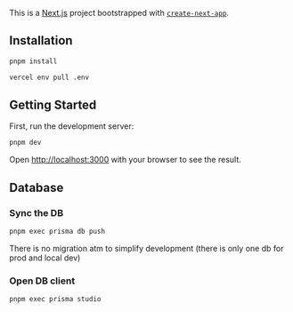 This is a [Next.js](https://nextjs.org/) project bootstrapped with [`create-next-app`](https://github.com/vercel/next.js/tree/canary/packages/create-next-app).

## Installation
```bash
pnpm install
```

```bash
vercel env pull .env
```

## Getting Started

First, run the development server:

```bash
pnpm dev
```

Open [http://localhost:3000](http://localhost:3000) with your browser to see the result.

## Database

### Sync the DB

```bash
pnpm exec prisma db push
```
There is no migration atm to simplify development (there is only one db for prod and local dev)

### Open DB client

```bash
pnpm exec prisma studio
```
